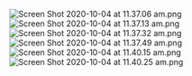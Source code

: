 ![Screen Shot 2020-10-04 at 11.37.06 am.png](https://bitbucket.org/repo/oo8byMk/images/1573978886-Screen%20Shot%202020-10-04%20at%2011.37.06%20am.png)
![Screen Shot 2020-10-04 at 11.37.13 am.png](https://bitbucket.org/repo/oo8byMk/images/1619448537-Screen%20Shot%202020-10-04%20at%2011.37.13%20am.png)
![Screen Shot 2020-10-04 at 11.37.32 am.png](https://bitbucket.org/repo/oo8byMk/images/265396748-Screen%20Shot%202020-10-04%20at%2011.37.32%20am.png)
![Screen Shot 2020-10-04 at 11.37.49 am.png](https://bitbucket.org/repo/oo8byMk/images/1375302698-Screen%20Shot%202020-10-04%20at%2011.37.49%20am.png)![Screen Shot 2020-10-04 at 11.40.15 am.png](https://bitbucket.org/repo/oo8byMk/images/1476728588-Screen%20Shot%202020-10-04%20at%2011.40.15%20am.png)![Screen Shot 2020-10-04 at 11.40.25 am.png](https://bitbucket.org/repo/oo8byMk/images/2071657388-Screen%20Shot%202020-10-04%20at%2011.40.25%20am.png)